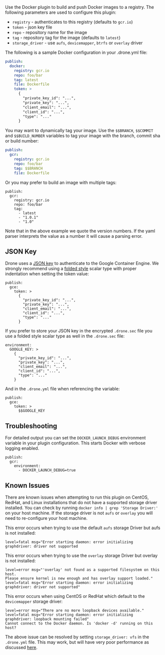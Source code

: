 Use the Docker plugin to build and push Docker images to a registry.
The following parameters are used to configure this plugin:

* `registry` - authenticates to this registry (defaults to `gcr.io`)
* `token` - json key file
* `repo` - repository name for the image
* `tag` - repository tag for the image (defaults to `latest`)
* `storage_driver` - use `aufs`, `devicemapper`, `btrfs` or `overlay` driver

The following is a sample Docker configuration in your .drone.yml file:

```yaml
publish:
  docker:
    registry: gcr.io
    repo: foo/bar
    tag: latest
    file: Dockerfile
    token: >
      {
        "private_key_id": "...",
        "private_key": "...",
        "client_email": "...",
        "client_id": "...",
        "type": "..."
      }
```

You may want to dynamically tag your image. Use the `$$BRANCH`, `$$COMMIT` and `$$BUILD_NUMBER` variables to tag your image with the branch, commit sha or build number:

```yaml
publish:
  gcr:
    registry: gcr.io
    repo: foo/bar
    tag: $$BRANCH
    file: Dockerfile
```

Or you may prefer to build an image with multiple tags:

```
publish:
  gcr:
    registry: gcr.io
    repo: foo/bar
    tag:
      - latest
      - "1.0.1"
      - "1.0"
```

Note that in the above example we quote the version numbers. If the yaml parser interprets the value as a number it will cause a parsing error.

## JSON Key

Drone uses a [JSON key](https://developers.google.com/console/help/new/#serviceaccounts) to authenticate to the Google Container Engine. We strongly recommend using a [folded style](http://www.yaml.org/spec/1.2/spec.html#id2796251) scalar type with proper indentation when setting the token value:

```
publish:
  gce:
    token: >
      {
        "private_key_id": "...",
        "private_key": "...",
        "client_email": "...",
        "client_id": "...",
        "type": "..."
      }
```

If you prefer to store your JSON key in the encrypted `.drone.sec` file you use a folded style scalar type as well in the `.drone.sec` file:

```
environment:
  GOOGLE_KEY: >
    {
      "private_key_id": "...",
      "private_key": "...",
      "client_email": "...",
      "client_id": "...",
      "type": "..."
    }

```

And in the `.drone.yml` file when referencing the variable:

```
publish:
  gce:
    token: >
      $$GOOGLE_KEY
```

## Troubleshooting

For detailed output you can set the `DOCKER_LAUNCH_DEBUG` environment variable in your plugin configuration. This starts Docker with verbose logging enabled.

```
publish:
  gcr:
    environment:
      - DOCKER_LAUNCH_DEBUG=true
```

## Known Issues

There are known issues when attempting to run this plugin on CentOS, RedHat, and Linux installations that do not have a supported storage driver installed. You can check by running `docker info | grep 'Storage Driver:'` on your host machine. If the storage driver is not `aufs` or `overlay` you will need to re-configure your host machine.

This error occurs when trying to use the default `aufs` storage Driver but aufs is not installed:

```
level=fatal msg="Error starting daemon: error initializing graphdriver: driver not supported
```

This error occurs when trying to use the `overlay` storage Driver but overlay is not installed:

```
level=error msg="'overlay' not found as a supported filesystem on this host.
Please ensure kernel is new enough and has overlay support loaded." 
level=fatal msg="Error starting daemon: error initializing graphdriver: driver not supported"
```

This error occurs when using CentOS or RedHat which default to the `devicemapper` storage driver:

```
level=error msg="There are no more loopback devices available." 
level=fatal msg="Error starting daemon: error initializing graphdriver: loopback mounting failed" 
Cannot connect to the Docker daemon. Is 'docker -d' running on this host?
```

The above issue can be resolved by setting `storage_driver: vfs` in the `.drone.yml` file. This may work, but will have very poor performance as discussed [here](https://github.com/rancher/docker-from-scratch/issues/20).
